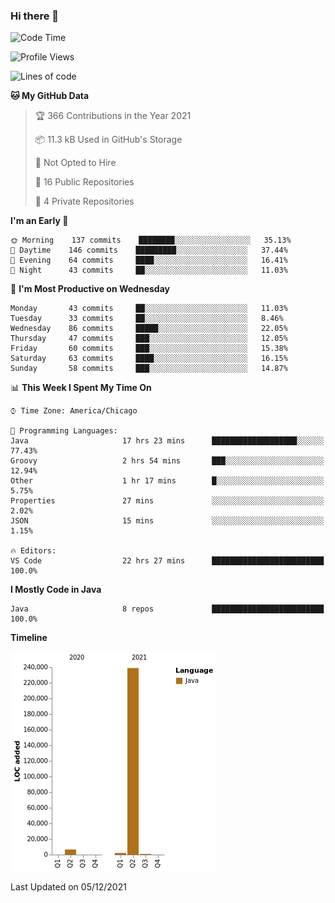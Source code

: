 ### Hi there 👋


<!--START_SECTION:waka-->
![Code Time](http://img.shields.io/badge/Code%20Time-1%2C823%20hrs%2054%20mins-blue)

![Profile Views](http://img.shields.io/badge/Profile%20Views-0-blue)

![Lines of code](https://img.shields.io/badge/From%20Hello%20World%20I%27ve%20Written-248465%20lines%20of%20code-blue)

**🐱 My GitHub Data** 

> 🏆 366 Contributions in the Year 2021
 > 
> 📦 11.3 kB Used in GitHub's Storage 
 > 
> 🚫 Not Opted to Hire
 > 
> 📜 16 Public Repositories 
 > 
> 🔑 4 Private Repositories  
 > 
**I'm an Early 🐤** 

```text
🌞 Morning    137 commits    ████████░░░░░░░░░░░░░░░░░   35.13% 
🌆 Daytime    146 commits    █████████░░░░░░░░░░░░░░░░   37.44% 
🌃 Evening    64 commits     ████░░░░░░░░░░░░░░░░░░░░░   16.41% 
🌙 Night      43 commits     ██░░░░░░░░░░░░░░░░░░░░░░░   11.03%

```
📅 **I'm Most Productive on Wednesday** 

```text
Monday       43 commits     ██░░░░░░░░░░░░░░░░░░░░░░░   11.03% 
Tuesday      33 commits     ██░░░░░░░░░░░░░░░░░░░░░░░   8.46% 
Wednesday    86 commits     █████░░░░░░░░░░░░░░░░░░░░   22.05% 
Thursday     47 commits     ███░░░░░░░░░░░░░░░░░░░░░░   12.05% 
Friday       60 commits     ███░░░░░░░░░░░░░░░░░░░░░░   15.38% 
Saturday     63 commits     ████░░░░░░░░░░░░░░░░░░░░░   16.15% 
Sunday       58 commits     ███░░░░░░░░░░░░░░░░░░░░░░   14.87%

```


📊 **This Week I Spent My Time On** 

```text
⌚︎ Time Zone: America/Chicago

💬 Programming Languages: 
Java                     17 hrs 23 mins      ███████████████████░░░░░░   77.43% 
Groovy                   2 hrs 54 mins       ███░░░░░░░░░░░░░░░░░░░░░░   12.94% 
Other                    1 hr 17 mins        █░░░░░░░░░░░░░░░░░░░░░░░░   5.75% 
Properties               27 mins             ░░░░░░░░░░░░░░░░░░░░░░░░░   2.02% 
JSON                     15 mins             ░░░░░░░░░░░░░░░░░░░░░░░░░   1.15%

🔥 Editors: 
VS Code                  22 hrs 27 mins      █████████████████████████   100.0%

```

**I Mostly Code in Java** 

```text
Java                     8 repos             █████████████████████████   100.0%

```


**Timeline**

![Chart not found](https://raw.githubusercontent.com/powercasgamer/powercasgamer/master/charts/bar_graph.png) 


 Last Updated on 05/12/2021
<!--END_SECTION:waka-->

